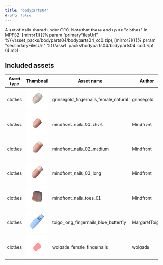 ```yaml
---
title: "bodyparts04"
draft: false
---
```


A set of nails shared under CC0. Note that these end up as "clothes" in MPFB2: [mirror1]({{% param "primaryFilesUrl" %}}/asset_packs/bodyparts04/bodyparts04_cc0.zip), [mirror2]({{% param "secondaryFilesUrl" %}}/asset_packs/bodyparts04/bodyparts04_cc0.zip) (4 mb)


## Included assets

| Asset type | Thumbnail | Asset name | Author | Source | License |
| ---------- | --------- | ---------- | ------ | ------ | ------- |
| clothes | ![grinsegold_fingernails_female_natural.png](grinsegold_fingernails_female_natural.png) | grinsegold_fingernails_female_natural | grinsegold | [asset repo](http://www.makehumancommunity.org/node/195) | CC0 |
| clothes | ![mindfront_nails_01_short.png](mindfront_nails_01_short.png) | mindfront_nails_01_short | Mindfront | [asset repo](http://www.makehumancommunity.org/node/1368) | CC0 |
| clothes | ![mindfront_nails_02_medium.png](mindfront_nails_02_medium.png) | mindfront_nails_02_medium | Mindfront | [asset repo](http://www.makehumancommunity.org/node/1369) | CC0 |
| clothes | ![mindfront_nails_03_long.png](mindfront_nails_03_long.png) | mindfront_nails_03_long | Mindfront | [asset repo](http://www.makehumancommunity.org/node/1370) | CC0 |
| clothes | ![mindfront_nails_toes_01.png](mindfront_nails_toes_01.png) | mindfront_nails_toes_01 | Mindfront | [asset repo](http://www.makehumancommunity.org/node/1371) | CC0 |
| clothes | ![toigo_long_fingernails_blue_butterfly.png](toigo_long_fingernails_blue_butterfly.png) | toigo_long_fingernails_blue_butterfly | MargaretToigo | [asset repo](http://www.makehumancommunity.org/node/976) | CC0 |
| clothes | ![wolgade_female_fingernails.png](wolgade_female_fingernails.png) | wolgade_female_fingernails | wolgade | [asset repo](http://www.makehumancommunity.org/node/70) | CC0 |
